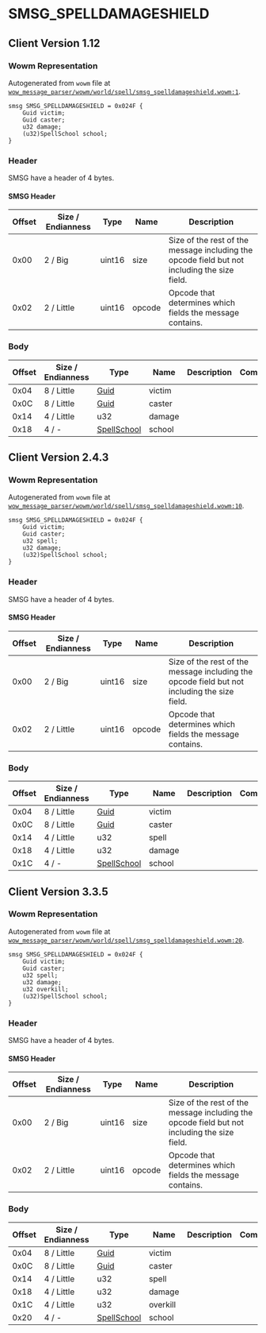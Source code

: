 # SMSG_SPELLDAMAGESHIELD

## Client Version 1.12

### Wowm Representation

Autogenerated from `wowm` file at [`wow_message_parser/wowm/world/spell/smsg_spelldamageshield.wowm:1`](https://github.com/gtker/wow_messages/tree/main/wow_message_parser/wowm/world/spell/smsg_spelldamageshield.wowm#L1).
```rust,ignore
smsg SMSG_SPELLDAMAGESHIELD = 0x024F {
    Guid victim;
    Guid caster;
    u32 damage;
    (u32)SpellSchool school;
}
```
### Header

SMSG have a header of 4 bytes.

#### SMSG Header

| Offset | Size / Endianness | Type   | Name   | Description |
| ------ | ----------------- | ------ | ------ | ----------- |
| 0x00   | 2 / Big           | uint16 | size   | Size of the rest of the message including the opcode field but not including the size field.|
| 0x02   | 2 / Little        | uint16 | opcode | Opcode that determines which fields the message contains.|

### Body

| Offset | Size / Endianness | Type | Name | Description | Comment |
| ------ | ----------------- | ---- | ---- | ----------- | ------- |
| 0x04 | 8 / Little | [Guid](../types/packed-guid.md) | victim |  |  |
| 0x0C | 8 / Little | [Guid](../types/packed-guid.md) | caster |  |  |
| 0x14 | 4 / Little | u32 | damage |  |  |
| 0x18 | 4 / - | [SpellSchool](spellschool.md) | school |  |  |

## Client Version 2.4.3

### Wowm Representation

Autogenerated from `wowm` file at [`wow_message_parser/wowm/world/spell/smsg_spelldamageshield.wowm:10`](https://github.com/gtker/wow_messages/tree/main/wow_message_parser/wowm/world/spell/smsg_spelldamageshield.wowm#L10).
```rust,ignore
smsg SMSG_SPELLDAMAGESHIELD = 0x024F {
    Guid victim;
    Guid caster;
    u32 spell;
    u32 damage;
    (u32)SpellSchool school;
}
```
### Header

SMSG have a header of 4 bytes.

#### SMSG Header

| Offset | Size / Endianness | Type   | Name   | Description |
| ------ | ----------------- | ------ | ------ | ----------- |
| 0x00   | 2 / Big           | uint16 | size   | Size of the rest of the message including the opcode field but not including the size field.|
| 0x02   | 2 / Little        | uint16 | opcode | Opcode that determines which fields the message contains.|

### Body

| Offset | Size / Endianness | Type | Name | Description | Comment |
| ------ | ----------------- | ---- | ---- | ----------- | ------- |
| 0x04 | 8 / Little | [Guid](../types/packed-guid.md) | victim |  |  |
| 0x0C | 8 / Little | [Guid](../types/packed-guid.md) | caster |  |  |
| 0x14 | 4 / Little | u32 | spell |  |  |
| 0x18 | 4 / Little | u32 | damage |  |  |
| 0x1C | 4 / - | [SpellSchool](spellschool.md) | school |  |  |

## Client Version 3.3.5

### Wowm Representation

Autogenerated from `wowm` file at [`wow_message_parser/wowm/world/spell/smsg_spelldamageshield.wowm:20`](https://github.com/gtker/wow_messages/tree/main/wow_message_parser/wowm/world/spell/smsg_spelldamageshield.wowm#L20).
```rust,ignore
smsg SMSG_SPELLDAMAGESHIELD = 0x024F {
    Guid victim;
    Guid caster;
    u32 spell;
    u32 damage;
    u32 overkill;
    (u32)SpellSchool school;
}
```
### Header

SMSG have a header of 4 bytes.

#### SMSG Header

| Offset | Size / Endianness | Type   | Name   | Description |
| ------ | ----------------- | ------ | ------ | ----------- |
| 0x00   | 2 / Big           | uint16 | size   | Size of the rest of the message including the opcode field but not including the size field.|
| 0x02   | 2 / Little        | uint16 | opcode | Opcode that determines which fields the message contains.|

### Body

| Offset | Size / Endianness | Type | Name | Description | Comment |
| ------ | ----------------- | ---- | ---- | ----------- | ------- |
| 0x04 | 8 / Little | [Guid](../types/packed-guid.md) | victim |  |  |
| 0x0C | 8 / Little | [Guid](../types/packed-guid.md) | caster |  |  |
| 0x14 | 4 / Little | u32 | spell |  |  |
| 0x18 | 4 / Little | u32 | damage |  |  |
| 0x1C | 4 / Little | u32 | overkill |  |  |
| 0x20 | 4 / - | [SpellSchool](spellschool.md) | school |  |  |

